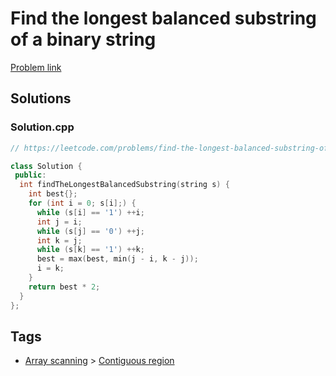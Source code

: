 # Find the longest balanced substring of a binary string

[Problem link](https://leetcode.com/problems/find-the-longest-balanced-substring-of-a-binary-string/)

## Solutions


### Solution.cpp
```cpp
// https://leetcode.com/problems/find-the-longest-balanced-substring-of-a-binary-string/

class Solution {
 public:
  int findTheLongestBalancedSubstring(string s) {
    int best{};
    for (int i = 0; s[i];) {
      while (s[i] == '1') ++i;
      int j = i;
      while (s[j] == '0') ++j;
      int k = j;
      while (s[k] == '1') ++k;
      best = max(best, min(j - i, k - j));
      i = k;
    }
    return best * 2;
  }
};
```
## Tags

* [Array scanning](/Collections/array-scanning.md#array-scanning) > [Contiguous region](/Collections/array-scanning.md#contiguous-region)
